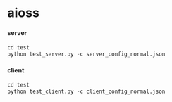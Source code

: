 # aioss

#### server
```python
cd test
python test_server.py -c server_config_normal.json
```
#### client
```python
cd test
python test_client.py -c client_config_normal.json
```
